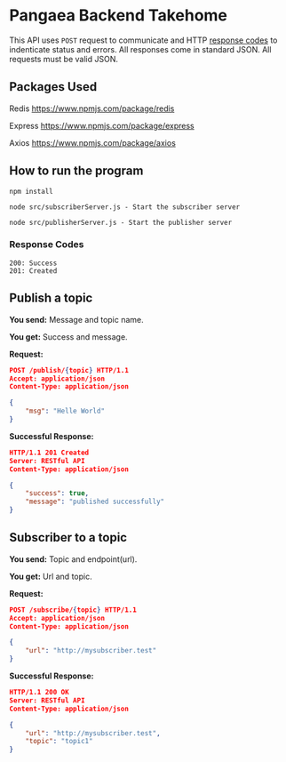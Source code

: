 # Pangaea Backend Takehome


This API uses `POST` request to communicate and HTTP [response codes](https://en.wikipedia.org/wiki/List_of_HTTP_status_codes) to indenticate status and errors. All responses come in standard JSON. All requests must be valid JSON.

## Packages Used

Redis https://www.npmjs.com/package/redis

Express https://www.npmjs.com/package/express

Axios https://www.npmjs.com/package/axios


## How to run the program

```
npm install

node src/subscriberServer.js - Start the subscriber server

node src/publisherServer.js - Start the publisher server
```

### Response Codes

```
200: Success
201: Created
```


## Publish a topic

**You send:** Message and topic name.

**You get:** Success and message.

**Request:**

```json
POST /publish/{topic} HTTP/1.1
Accept: application/json
Content-Type: application/json

{
    "msg": "Helle World"
}
```

**Successful Response:**

```json
HTTP/1.1 201 Created
Server: RESTful API
Content-Type: application/json

{
    "success": true,
    "message": "published successfully"
}

```


## Subscriber to a topic

**You send:** Topic and endpoint(url).

**You get:** Url and topic.

**Request:**

```json
POST /subscribe/{topic} HTTP/1.1
Accept: application/json
Content-Type: application/json

{
    "url": "http://mysubscriber.test"
}
```

**Successful Response:**

```json
HTTP/1.1 200 OK
Server: RESTful API
Content-Type: application/json

{
    "url": "http://mysubscriber.test",
    "topic": "topic1"
}
```

